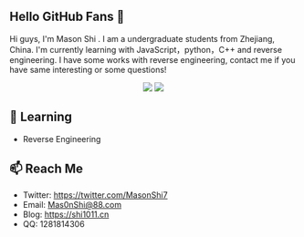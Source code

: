## Hello GitHub Fans 👋

Hi guys, I'm Mason Shi . I am a undergraduate students from Zhejiang, China. I'm currently learning with JavaScript，python，C++ and reverse engineering.
I have some works with reverse engineering, contact me if you have same interesting or some questions!

<p align="center">
  <img src ="https://github-readme-stats.vercel.app/api?username=Mas0nShi&show_icons=true&hide_border=true&theme=graywhite&include_all_commits=true&count_private=true">
  <img src ="https://github-readme-stats.vercel.app/api/top-langs/?username=Mas0nShi&layout=compact&hide_border=true&langs_count=10&theme=graywhite&include_all_commits=true&count_private=true">
</p>

## 🔭 Learning


- Reverse Engineering


## 📫 Reach Me

- Twitter: https://twitter.com/MasonShi7
- Email: [Mas0nShi@88.com](mailto:Mas0nShi@88.com)
- Blog: https://shi1011.cn
- QQ: 1281814306
